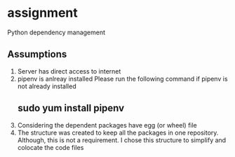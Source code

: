 # assignment
Python dependency management


## Assumptions 
1. Server has direct access to internet
2. pipenv is anlreay installed
    Please run the following command if pipenv is not already installed 
    ## sudo yum install pipenv
3. Considering the dependent packages have egg (or wheel) file
4. The structure was created to keep all the packages in one repository. Although, this is not a requirement. I chose this structure to simplify and colocate the code files

